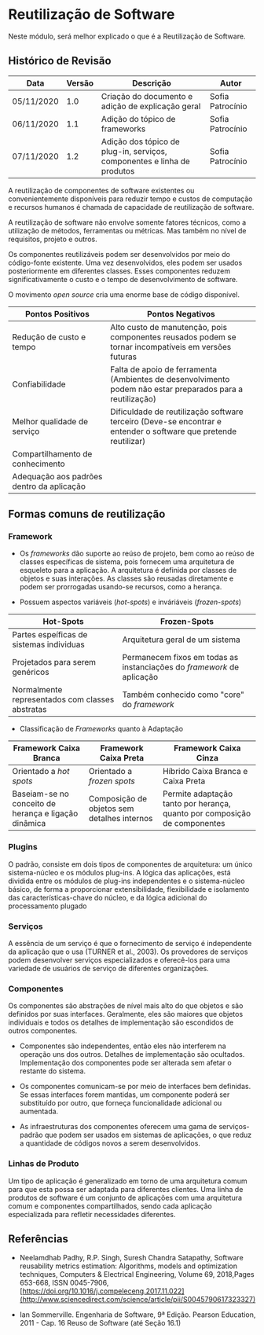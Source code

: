 # Reutilização de Software

Neste módulo, será melhor explicado o que é a Reutilização de Software.

## Histórico de Revisão

| Data | Versão | Descrição | Autor |
|------|--------|-----------|-------|
| 05/11/2020 | 1.0 | Criação do documento e adição de explicação geral | Sofia Patrocínio |
| 06/11/2020 | 1.1 | Adição do tópico de frameworks | Sofia Patrocínio |
| 07/11/2020 | 1.2 | Adição dos tópico de plug-in, serviços, componentes e linha de produtos | Sofia Patrocínio |

A reutilização de componentes de software existentes ou convenientemente disponíveis para reduzir tempo e custos de computação e recursos humanos é chamada de capacidade de reutilização de software. 

A reutilização de software não envolve somente fatores técnicos, como a utilização de métodos, ferramentas ou métricas.  Mas também no nível de requisitos, projeto e outros.

Os componentes reutilizáveis ​​podem ser desenvolvidos por meio do código-fonte existente. Uma vez desenvolvidos, eles podem ser usados ​​posteriormente em diferentes classes. Esses componentes reduzem significativamente o custo e o tempo de desenvolvimento de software.

O movimento *open source* cria uma enorme base de código disponível.

| Pontos Positivos | Pontos Negativos |
|-----------|--------------|
| Redução de custo e tempo |  Alto custo de manutenção, pois componentes reusados podem se tornar incompatíveis em versões futuras  |
| Confiabilidade | Falta de apoio de ferramenta (Ambientes de desenvolvimento podem não estar preparados para a reutilização) |
| Melhor qualidade de serviço | Dificuldade de reutilização software terceiro (Deve-se encontrar e entender o software que pretende reutilizar) |
| Compartilhamento de conhecimento | |
| Adequação aos padrões dentro da aplicação | |

## Formas comuns de reutilização

### Framework
- Os *frameworks* dão suporte ao reúso de projeto, bem como ao reúso de classes específicas de sistema, pois fornecem uma arquitetura de esqueleto para a aplicação. A arquitetura é definida por classes de objetos e suas interações. As classes são reusadas diretamente e podem ser prorrogadas usando-se recursos, como a herança.

- Possuem aspectos variáveis (*hot-spots*) e inváriáveis (*frozen-spots*)

| Hot-Spots | Frozen-Spots |
|-----------|--------------|
| Partes espeíficas de sistemas individuas |  Arquitetura geral de um sistema  |
| Projetados para serem genéricos | Permanecem fixos em todas as instanciações do *framework* de aplicação |
| Normalmente representados com classes abstratas | Também conhecido como "core" do *framework* |

- Classificação de *Frameworks* quanto à Adaptação

| Framework Caixa Branca | Framework Caixa Preta | Framework Caixa Cinza |
|-----------|--------------|--------------|
| Orientado a *hot spots* |  Orientado a *frozen spots*  | Híbrido Caixa Branca e Caixa Preta |
| Baseiam-se no conceito de herança e ligação dinâmica | Composição de objetos sem detalhes internos | Permite adaptação tanto por herança, quanto por composição de componentes |

### Plugins

O padrão, consiste em dois tipos de componentes de arquitetura: um único sistema-núcleo e os módulos plug-ins. A lógica das aplicações, está dividida entre os módulos de plug-ins independentes e o sistema-núcleo básico, de forma a proporcionar extensibilidade, flexibilidade e isolamento das características-chave do núcleo, e da lógica adicional do processamento plugado

### Serviços

A essência de um serviço é que o fornecimento de serviço é independente da aplicação que o usa (TURNER et al., 2003). Os provedores de serviços podem desenvolver serviços especializados e oferecê-los para uma variedade de usuários de serviço de diferentes organizações.

### Componentes

Os componentes são abstrações de nível mais alto do que objetos e são definidos por suas interfaces. Geralmente, eles são maiores que objetos individuais e todos os detalhes de implementação são escondidos de outros componentes.

- Componentes são independentes, então eles não interferem na operação uns dos outros. Detalhes de implementação são ocultados. Implementação dos componentes pode ser alterada sem afetar o restante do sistema.

- Os componentes comunicam-se por meio de interfaces bem definidas. Se essas interfaces forem mantidas, um componente poderá ser substituído por outro, que forneça funcionalidade adicional ou aumentada.

- As infraestruturas dos componentes oferecem uma gama de serviços-padrão que podem ser usados em sistemas de aplicações, o que reduz a quantidade de códigos novos a serem desenvolvidos.

### Linhas de Produto

Um tipo de aplicação é generalizado em torno de uma arquitetura comum para que esta possa ser adaptada para diferentes clientes. Uma linha de produtos de software é um conjunto de aplicações com uma arquitetura comum e componentes compartilhados, sendo cada aplicação especializada para refletir necessidades diferentes. 

## Referências

- Neelamdhab Padhy, R.P. Singh, Suresh Chandra Satapathy, Software reusability metrics estimation: Algorithms, models and optimization techniques, Computers & Electrical Engineering, Volume 69, 2018,Pages 653-668, ISSN 0045-7906, [https://doi.org/10.1016/j.compeleceng.2017.11.022](http://www.sciencedirect.com/science/article/pii/S0045790617323327)

- Ian Sommerville. Engenharia de Software, 9ª Edição. Pearson Education, 2011 - Cap. 16 Reuso de Software (até Seção 16.1)

